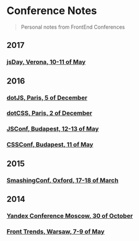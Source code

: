 # Conference Notes

> Personal notes from FrontEnd Conferences




## 2017

### [jsDay, Verona, 10-11 of May](https://medium.com/@stewiekillsloiss/jsday-it-2017-verona-italy-may-10th-11th-dc7b940c4b93)




## 2016

### [dotJS, Paris, 5 of December](https://gist.github.com/XOP/7974d7a6268d4a41c4c5d68b6c318008)

### [dotCSS, Paris, 2 of December](https://gist.github.com/XOP/9d5c7424779e5b48cdb6fd8821c6fafd)

### [JSConf, Budapest, 12-13 of May](https://gist.github.com/XOP/87f2f28c969a24dd8400e37c81e0c9ab)

### [CSSConf, Budapest, 11 of May](https://gist.github.com/XOP/2c6124d923dbe99c4be1dd97671f11f7)




## 2015

### [SmashingConf, Oxford, 17-18 of March](https://github.com/XOP/smashingconf-oxford)




## 2014

### [Yandex Conference Moscow, 30 of October](https://gist.github.com/XOP/92a5f0937649fb4c1890)

### [Front Trends, Warsaw, 7-9 of May](https://gist.github.com/XOP/b7bb44ce7b77583d9d5e)

